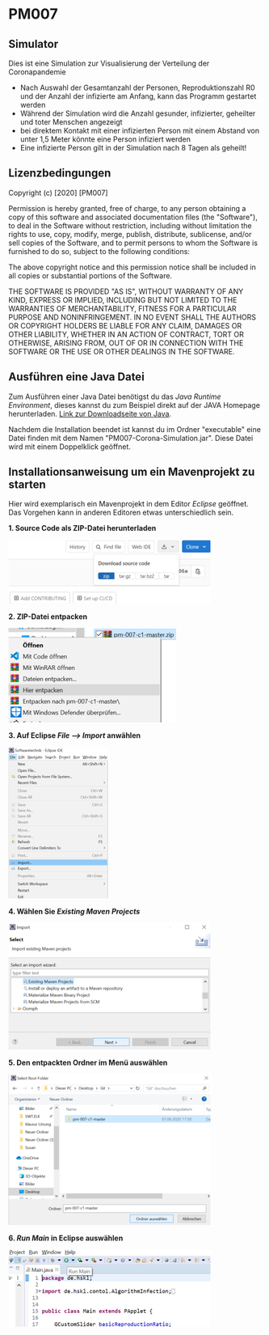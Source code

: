 # PM007


## Simulator
Dies ist eine Simulation zur Visualisierung der Verteilung der Coronapandemie

- Nach Auswahl der Gesamtanzahl der Personen, Reproduktionszahl R0 und der Anzahl der infizierte am Anfang, kann das Programm gestartet werden
- Während der Simulation wird die Anzahl gesunder, infizierter, geheilter und toter Menschen angezeigt
- bei direktem Kontakt mit einer infizierten Person mit einem Abstand von unter 1,5 Meter könnte eine Person infiziert werden
- Eine infizierte Person gilt in der Simulation nach 8 Tagen als geheilt!


## Lizenzbedingungen


Copyright (c) [2020] [PM007]

Permission is hereby granted, free of charge, to any person obtaining a copy
of this software and associated documentation files (the "Software"), to deal
in the Software without restriction, including without limitation the rights
to use, copy, modify, merge, publish, distribute, sublicense, and/or sell
copies of the Software, and to permit persons to whom the Software is
furnished to do so, subject to the following conditions:

The above copyright notice and this permission notice shall be included in all
copies or substantial portions of the Software.

THE SOFTWARE IS PROVIDED "AS IS", WITHOUT WARRANTY OF ANY KIND, EXPRESS OR
IMPLIED, INCLUDING BUT NOT LIMITED TO THE WARRANTIES OF MERCHANTABILITY,
FITNESS FOR A PARTICULAR PURPOSE AND NONINFRINGEMENT. IN NO EVENT SHALL THE
AUTHORS OR COPYRIGHT HOLDERS BE LIABLE FOR ANY CLAIM, DAMAGES OR OTHER
LIABILITY, WHETHER IN AN ACTION OF CONTRACT, TORT OR OTHERWISE, ARISING FROM,
OUT OF OR IN CONNECTION WITH THE SOFTWARE OR THE USE OR OTHER DEALINGS IN THE
SOFTWARE.

## Ausführen eine Java Datei
Zum Ausführen einer Java Datei benötigst du das *Java Runtime Environment*, dieses kannst du zum Beispiel direkt auf der JAVA Homepage herunterladen.
[Link zur Downloadseite von Java](https://www.java.com/de/download/manual.jsp).

Nachdem die Installation beendet ist kannst du im Ordner "executable" eine Datei finden mit dem Namen "PM007-Corona-Simulation.jar". Diese Datei wird mit einem Doppelklick geöffnet.


## Installationsanweisung um ein Mavenprojekt zu starten
Hier wird exemplarisch ein Mavenprojekt in dem Editor *Eclipse* geöffnet. Das Vorgehen kann in anderen Editoren etwas unterschiedlich sein.

**1. Source Code als ZIP-Datei herunterladen**

![1](pictures/1.png) 



**2. ZIP-Datei entpacken**

![2](pictures/2.png)



**3. Auf Eclipse *File --> Import* anwählen**

![3](pictures/3.png)



**4. Wählen Sie *Existing Maven Projects***

![4](pictures/4.png)



**5. Den entpackten Ordner im Menü auswählen**

![5](pictures/5.png)



**6. *Run Main* in Eclipse auswählen**

![6.png](pictures/6.png)